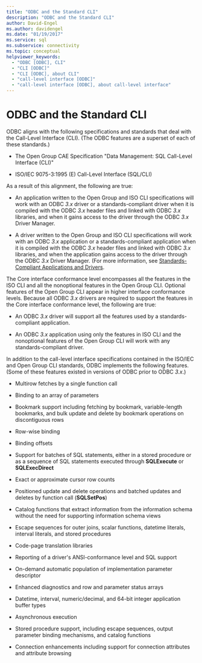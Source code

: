 ```yaml
---
title: "ODBC and the Standard CLI"
description: "ODBC and the Standard CLI"
author: David-Engel
ms.author: davidengel
ms.date: "01/19/2017"
ms.service: sql
ms.subservice: connectivity
ms.topic: conceptual
helpviewer_keywords:
  - "ODBC [ODBC], CLI"
  - "CLI [ODBC]"
  - "CLI [ODBC], about CLI"
  - "call-level interface [ODBC]"
  - "call-level interface [ODBC], about call-level interface"
---
```

# ODBC and the Standard CLI
ODBC aligns with the following specifications and standards that deal with the Call-Level Interface (CLI). (The ODBC features are a superset of each of these standards.)  
  
-   The Open Group CAE Specification "Data Management: SQL Call-Level Interface (CLI)"  
  
-   ISO/IEC 9075-3:1995 (E) Call-Level Interface (SQL/CLI)  
  
 As a result of this alignment, the following are true:  
  
-   An application written to the Open Group and ISO CLI specifications will work with an ODBC *3.x* driver or a standards-compliant driver when it is compiled with the ODBC *3.x* header files and linked with ODBC *3.x* libraries, and when it gains access to the driver through the ODBC *3.x* Driver Manager.  
  
-   A driver written to the Open Group and ISO CLI specifications will work with an ODBC *3.x* application or a standards-compliant application when it is compiled with the ODBC *3.x* header files and linked with ODBC *3.x* libraries, and when the application gains access to the driver through the ODBC *3.x* Driver Manager. (For more information, see [Standards-Compliant Applications and Drivers](../../odbc/reference/develop-app/standards-compliant-applications-and-drivers.md).  
  
 The Core interface conformance level encompasses all the features in the ISO CLI and all the nonoptional features in the Open Group CLI. Optional features of the Open Group CLI appear in higher interface conformance levels. Because all ODBC *3.x* drivers are required to support the features in the Core interface conformance level, the following are true:  
  
-   An ODBC *3.x* driver will support all the features used by a standards-compliant application.  
  
-   An ODBC *3.x* application using only the features in ISO CLI and the nonoptional features of the Open Group CLI will work with any standards-compliant driver.  
  
 In addition to the call-level interface specifications contained in the ISO/IEC and Open Group CLI standards, ODBC implements the following features. (Some of these features existed in versions of ODBC prior to ODBC *3.x*.)  
  
-   Multirow fetches by a single function call  
  
-   Binding to an array of parameters  
  
-   Bookmark support including fetching by bookmark, variable-length bookmarks, and bulk update and delete by bookmark operations on discontiguous rows  
  
-   Row-wise binding  
  
-   Binding offsets  
  
-   Support for batches of SQL statements, either in a stored procedure or as a sequence of SQL statements executed through **SQLExecute** or **SQLExecDirect**  
  
-   Exact or approximate cursor row counts  
  
-   Positioned update and delete operations and batched updates and deletes by function call (**SQLSetPos**)  
  
-   Catalog functions that extract information from the information schema without the need for supporting information schema views  
  
-   Escape sequences for outer joins, scalar functions, datetime literals, interval literals, and stored procedures  
  
-   Code-page translation libraries  
  
-   Reporting of a driver's ANSI-conformance level and SQL support  
  
-   On-demand automatic population of implementation parameter descriptor  
  
-   Enhanced diagnostics and row and parameter status arrays  
  
-   Datetime, interval, numeric/decimal, and 64-bit integer application buffer types  
  
-   Asynchronous execution  
  
-   Stored procedure support, including escape sequences, output parameter binding mechanisms, and catalog functions  
  
-   Connection enhancements including support for connection attributes and attribute browsing
